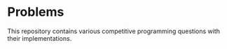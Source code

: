 # Problems
This repository contains various competitive programming questions with their implementations.
